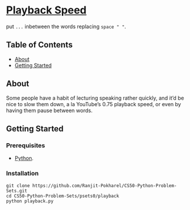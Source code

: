 # [Playback Speed](https://cs50.harvard.edu/python/2022/psets/0/playback/)
put ``...`` inbetween the words replacing ``space " "``.


## Table of Contents
- [About](#about)
- [Getting Started](#getting-started)

## About
Some people have a habit of lecturing speaking rather quickly, 
and it’d be nice to slow them down, a la YouTube’s 0.75 playback speed, 
or even by having them pause between words.

## Getting Started
### Prerequisites
- [Python](https://www.python.org/).

### Installation
   ```
   git clone https://github.com/Ranjit-Pokharel/CS50-Python-Problem-Sets.git
   cd CS50-Python-Problem-Sets/psets0/playback
   python playback.py
   ```